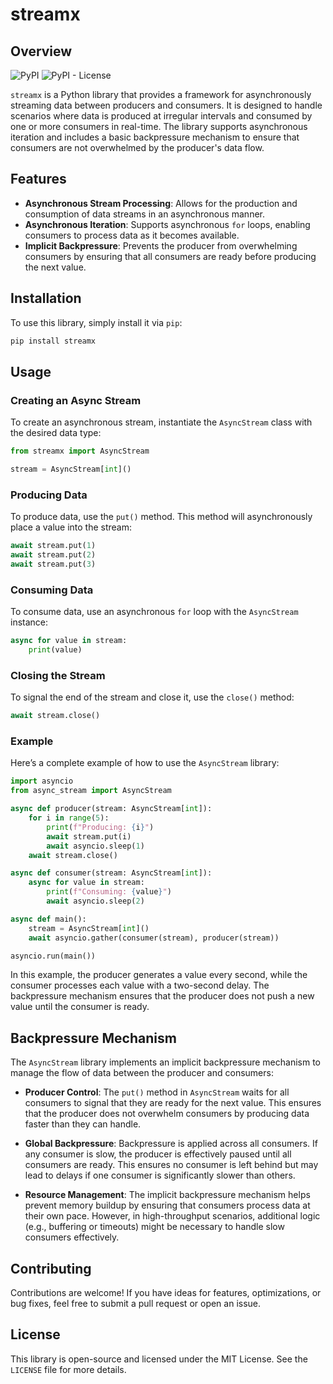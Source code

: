# streamx

## Overview

![PyPI](https://img.shields.io/pypi/v/streamx?style=for-the-badge) ![PyPI - License](https://img.shields.io/pypi/l/streamx?style=for-the-badge)

`streamx` is a Python library that provides a framework for asynchronously streaming data between producers and consumers. It is designed to handle scenarios where data is produced at irregular intervals and consumed by one or more consumers in real-time. The library supports asynchronous iteration and includes a basic backpressure mechanism to ensure that consumers are not overwhelmed by the producer's data flow.

## Features

- **Asynchronous Stream Processing**: Allows for the production and consumption of data streams in an asynchronous manner.
- **Asynchronous Iteration**: Supports asynchronous `for` loops, enabling consumers to process data as it becomes available.
- **Implicit Backpressure**: Prevents the producer from overwhelming consumers by ensuring that all consumers are ready before producing the next value.

## Installation

To use this library, simply install it via `pip`:
```bash
pip install streamx
```

## Usage

### Creating an Async Stream

To create an asynchronous stream, instantiate the `AsyncStream` class with the desired data type:

```python
from streamx import AsyncStream

stream = AsyncStream[int]()
```

### Producing Data

To produce data, use the `put()` method. This method will asynchronously place a value into the stream:

```python
await stream.put(1)
await stream.put(2)
await stream.put(3)
```

### Consuming Data

To consume data, use an asynchronous `for` loop with the `AsyncStream` instance:

```python
async for value in stream:
    print(value)
```

### Closing the Stream

To signal the end of the stream and close it, use the `close()` method:

```python
await stream.close()
```

### Example

Here’s a complete example of how to use the `AsyncStream` library:

```python
import asyncio
from async_stream import AsyncStream

async def producer(stream: AsyncStream[int]):
    for i in range(5):
        print(f"Producing: {i}")
        await stream.put(i)
        await asyncio.sleep(1)
    await stream.close()

async def consumer(stream: AsyncStream[int]):
    async for value in stream:
        print(f"Consuming: {value}")
        await asyncio.sleep(2)

async def main():
    stream = AsyncStream[int]()
    await asyncio.gather(consumer(stream), producer(stream))

asyncio.run(main())
```

In this example, the producer generates a value every second, while the consumer processes each value with a two-second delay. The backpressure mechanism ensures that the producer does not push a new value until the consumer is ready.

## Backpressure Mechanism

The `AsyncStream` library implements an implicit backpressure mechanism to manage the flow of data between the producer and consumers:

- **Producer Control**: The `put()` method in `AsyncStream` waits for all consumers to signal that they are ready for the next value. This ensures that the producer does not overwhelm consumers by producing data faster than they can handle.
  
- **Global Backpressure**: Backpressure is applied across all consumers. If any consumer is slow, the producer is effectively paused until all consumers are ready. This ensures no consumer is left behind but may lead to delays if one consumer is significantly slower than others.

- **Resource Management**: The implicit backpressure mechanism helps prevent memory buildup by ensuring that consumers process data at their own pace. However, in high-throughput scenarios, additional logic (e.g., buffering or timeouts) might be necessary to handle slow consumers effectively.

## Contributing

Contributions are welcome! If you have ideas for features, optimizations, or bug fixes, feel free to submit a pull request or open an issue.

## License

This library is open-source and licensed under the MIT License. See the `LICENSE` file for more details.
